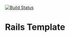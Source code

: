 [![Build
Status](https://travis-ci.org/6700/rails-template.svg?branch=master)](https://travis-ci.org/6700/rails-template)

# Rails Template

